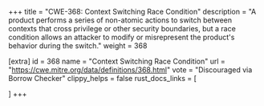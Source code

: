 +++
title = "CWE-368: Context Switching Race Condition"
description	= "A product performs a series of non-atomic actions to switch between contexts that cross privilege or other security boundaries, but a race condition allows an attacker to modify or misrepresent the product's behavior during the switch."
weight = 368

[extra]
id = 368
name = "Context Switching Race Condition"
url = "https://cwe.mitre.org/data/definitions/368.html"
vote = "Discouraged via Borrow Checker"
clippy_helps = false
rust_docs_links = [
	
]
+++

